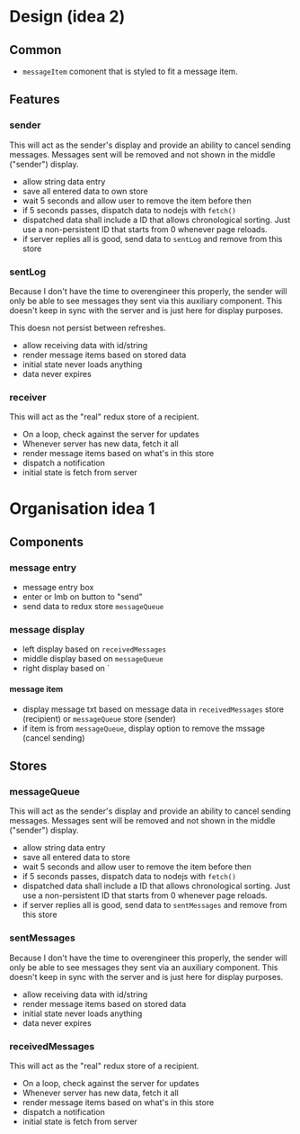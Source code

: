 

# Design (idea 2)


## Common
- `messageItem` comonent that is styled to fit a message item.


## Features



### sender
This will act as the sender's display and provide an ability to cancel sending messages. Messages sent will be removed and not shown in the middle ("sender") display.

- allow string data entry
- save all entered data to own store
- wait 5 seconds and allow user to remove the item before then
- if 5 seconds passes, dispatch data to nodejs with `fetch()`
- dispatched data shall include a ID that allows chronological sorting. Just use a non-persistent ID that starts from 0 whenever page reloads.
- if server replies all is good, send data to `sentLog` and remove from this store



### sentLog
Because I don't have the time to overengineer this properly, the sender will only be able to see messages they sent via this auxiliary component. This doesn't keep in sync with the server and is just here for display purposes.

This doesn not persist between refreshes.

- allow receiving data with id/string
- render message items based on stored data
- initial state never loads anything
- data never expires



### receiver
This will act as the "real" redux store of a recipient.

- On a loop, check against the server for updates
- Whenever server has new data, fetch it all
- render message items based on what's in this store
- dispatch a notification 
- initial state is fetch from server



# Organisation idea 1



## Components



### message entry
- message entry box
- enter or lmb on button to "send"
- send data to redux store `messageQueue`



### message display
- left display based on `receivedMessages`
- middle display based on `messageQueue`
- right display based on `



#### message item
- display message txt based on message data in `receivedMessages` store (recipient) or `messageQueue` store (sender)
- if item is from `messageQueue`, display option to remove the mssage (cancel sending)



## Stores



### messageQueue
This will act as the sender's display and provide an ability to cancel sending messages. Messages sent will be removed and not shown in the middle ("sender") display.

- allow string data entry
- save all entered data to store
- wait 5 seconds and allow user to remove the item before then
- if 5 seconds passes, dispatch data to nodejs with `fetch()`
- dispatched data shall include a ID that allows chronological sorting. Just use a non-persistent ID that starts from 0 whenever page reloads.
- if server replies all is good, send data to `sentMessages` and remove from this store



### sentMessages
Because I don't have the time to overengineer this properly, the sender will only be able to see messages they sent via an auxiliary component. This doesn't keep in sync with the server and is just here for display purposes.

- allow receiving data with id/string
- render message items based on stored data
- initial state never loads anything
- data never expires



### receivedMessages
This will act as the "real" redux store of a recipient.

- On a loop, check against the server for updates
- Whenever server has new data, fetch it all
- render message items based on what's in this store
- dispatch a notification 
- initial state is fetch from server